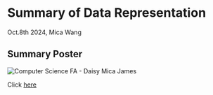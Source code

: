 # Summary of Data Representation

Oct.8th 2024, Mica Wang

## Summary Poster

![Computer Science FA - Daisy Mica James](https://github.com/user-attachments/assets/4f52b37d-e53d-4dc6-bb33-fa11e62e9810)

Click [here](https://keystoneacademy-my.sharepoint.com/:i:/g/personal/xuanyi_wang_student_keystoneacademy_cn/ETN0YR1zLbFLmp5TNoHWxO4BX2HYDn5-vuUS2G5pAK9uvg?e=7ylgDZ)
